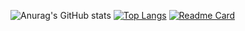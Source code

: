 ![Anurag's GitHub stats](https://github-readme-stats.vercel.app/api?username=BinGBanG21&show_icons=true&theme=transparent)
[![Top Langs](https://github-readme-stats.vercel.app/api/top-langs/?username=BinGBanG21&langs_count=8)](https://github.com/anuraghazra/github-readme-stats)
[![Readme Card](https://github-readme-stats.vercel.app/api/pin/?username=BinGBanG21&repo=JavaBing)](https://github.com/anuraghazra/github-readme-stats)
